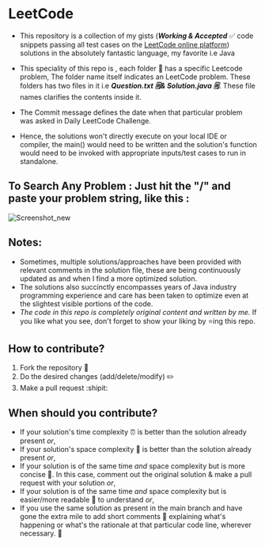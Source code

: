 # LeetCode
- This repository is a collection of my gists (***Working & Accepted*** :white_check_mark: code snippets passing all test cases on the 
[LeetCode online platform](https://leetcode.com/)) solutions in the absolutely fantastic 
language, my favorite i.e Java

- This speciality of this repo is , each folder 📂 has a specific Leetcode problem, The folder name itself indicates an LeetCode problem.
These folders has two files in it i.e ***Question.txt 🗒️& Solution.java 🗒️***. These file names clarifies the contents inside it.
- The Commit message defines the date when that particular problem was asked in Daily LeetCode Challenge.

- Hence, the solutions won't directly execute on your local IDE or compiler, the main() would need to be written and the 
solution's function would need to be invoked with appropriate inputs/test cases to run in standalone.

## To Search Any Problem : Just hit the "/" and paste your problem string, like this :
![Screenshot_new](https://user-images.githubusercontent.com/111240668/222962761-cc6d1ccd-1547-4980-8607-f3ea1434a153.png)

## Notes:
- Sometimes, multiple solutions/approaches have been provided with relevant comments in the solution file, 
these are being continuously updated as and when I find a more optimized solution.
- The solutions also succinctly encompasses years of Java industry programming experience and care has been taken
to optimize even at the slightest visible portions of the code.
- *The code in this repo is completely original content and written by me.* If you like what you see, don't forget to show your liking by :star:ing this repo.

## How to contribute?
1. Fork the repository :fork_and_knife:
2. Do the desired changes (add/delete/modify) :pencil2:
3. Make a pull request :shipit:

## When should you contribute?
- If your solution's time complexity :alarm_clock: is better than the solution already present *or*,
- If your solution's space complexity :floppy_disk: is better than the solution already present *or*,
- If your solution is of the same time *and* space complexity but is more concise :page_with_curl:. 
In this case, comment out the original solution & make a pull request with your solution *or*,
- If your solution is of the same time *and* space complexity but is easier/more readable :page_facing_up: to understand *or*,
- If you use the same solution as present in the main branch and have gone the extra mile to add short comments :memo: 
explaining what's happening or what's the rationale at that particular code line, wherever necessary. :pray:
